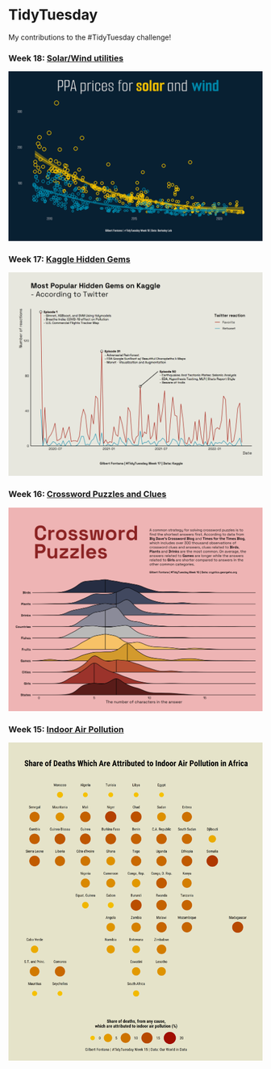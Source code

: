 # TidyTuesday
My contributions to the #TidyTuesday challenge!

### Week 18: [Solar/Wind utilities](https://github.com/gilbertfontana/TidyTuesday/tree/main/Week18)
![](https://github.com/gilbertfontana/TidyTuesday/blob/main/Week18/tidytuesday_week_18.png)

### Week 17: [Kaggle Hidden Gems](https://github.com/gilbertfontana/TidyTuesday/tree/main/Week17)
![](https://github.com/gilbertfontana/TidyTuesday/blob/main/Week17/tidytuesday_week_17.png)

### Week 16: [Crossword Puzzles and Clues](https://github.com/gilbertfontana/TidyTuesday/tree/main/Week16)
![](https://github.com/gilbertfontana/TidyTuesday/blob/main/Week16/tidytuesday_week_16.png)

### Week 15: [Indoor Air Pollution](https://github.com/gilbertfontana/TidyTuesday/tree/main/Week15)
![](https://github.com/gilbertfontana/TidyTuesday/blob/main/Week15/tidytuesday_week_15.png)

